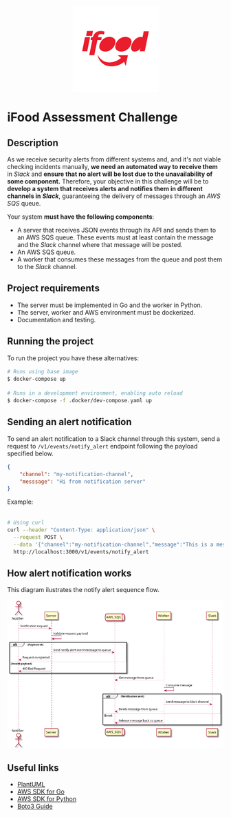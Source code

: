 <p align="center">
<img src="./assets/Ifood-logo.png" width="200">
</p>

# iFood Assessment Challenge

## Description

As we receive security alerts from different systems and, and it's not viable checking incidents manually, **we need an automated way to receive them** in *Slack* and **ensure that no alert will be lost due to the unavailability of some component.**
Therefore, your objective in this challenge will be to **develop a system that receives alerts and notifies them in different channels in *Slack***, guaranteeing the delivery of messages through an *AWS SQS* queue.

Your system **must have the following components**:
- A server that receives JSON events through its API and sends them to an AWS SQS queue. These events must at least contain the message and the *Slack* channel where that message will be posted.
- An AWS SQS queue.
- A worker that consumes these messages from the queue and post them to the *Slack* channel.

## Project requirements

- The server must be implemented in Go and the worker in Python.
- The server, worker and AWS environment must be dockerized.
- Documentation and testing.

## Running the project

To run the project you have these alternatives:

``` bash
# Runs using base image
$ docker-compose up

# Runs in a development environment, enabling auto reload
$ docker-compose -f .docker/dev-compose.yaml up

```

## Sending an alert notification

To send an alert notification to a Slack channel through this system, send a request to `/v1/events/notify_alert` endpoint following the payload specified below.

``` JSON
{
    "channel": "my-notification-channel",
    "messsage": "Hi from notification server"
}
```

Example:

``` bash

# Using curl
curl --header "Content-Type: application/json" \
  --request POST \
  --data '{"channel":"my-notification-channel","message":"This is a message"}' \
  http://localhost:3000/v1/events/notify_alert

```

## How alert notification works

This diagram ilustrates the notify alert sequence flow.

<img src="./assets/notify-alert-sequence.png"/>

## Useful links

- [PlantUML](https://plantuml.com/)
- [AWS SDK for Go](https://aws.github.io/aws-sdk-go-v2/docs/getting-started/)
- [AWS SDK for Python](https://boto3.amazonaws.com/v1/documentation/api/latest/index.html)
- [Boto3 Guide](https://boto3.amazonaws.com/v1/documentation/api/1.21.30/guide/sqs-examples.html)